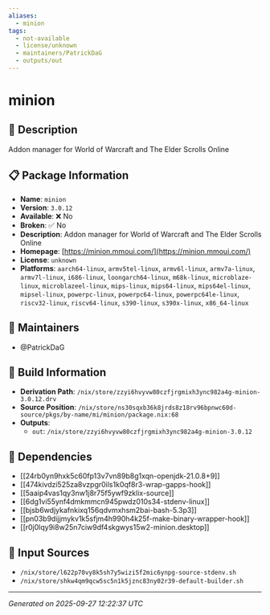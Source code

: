 ```yaml
---
aliases:
  - minion
tags:
  - not-available
  - license/unknown
  - maintainers/PatrickDaG
  - outputs/out
---
```


# minion

## 📝 Description

Addon manager for World of Warcraft and The Elder Scrolls Online

## 📋 Package Information

- **Name**: `minion`
- **Version**: `3.0.12`
- **Available**: ❌ No
- **Broken**: ✅ No
- **Description**: Addon manager for World of Warcraft and The Elder Scrolls Online
- **Homepage**: [https://minion.mmoui.com/](https://minion.mmoui.com/)
- **License**: `unknown`
- **Platforms**: `aarch64-linux`, `armv5tel-linux`, `armv6l-linux`, `armv7a-linux`, `armv7l-linux`, `i686-linux`, `loongarch64-linux`, `m68k-linux`, `microblaze-linux`, `microblazeel-linux`, `mips-linux`, `mips64-linux`, `mips64el-linux`, `mipsel-linux`, `powerpc-linux`, `powerpc64-linux`, `powerpc64le-linux`, `riscv32-linux`, `riscv64-linux`, `s390-linux`, `s390x-linux`, `x86_64-linux`
## 👥 Maintainers

- @PatrickDaG


## 🔧 Build Information

- **Derivation Path**: `/nix/store/zzyi6hvyvw80czfjrgmixh3ync982a4g-minion-3.0.12.drv`
- **Source Position**: `/nix/store/ns30sqxb36k8jrds8z18rv96bpnwc60d-source/pkgs/by-name/mi/minion/package.nix:68`
- **Outputs**:
  - `out`:  `/nix/store/zzyi6hvyvw80czfjrgmixh3ync982a4g-minion-3.0.12`

## 🔗 Dependencies

- [[24rb0yn9hxk5c60fp13v7vn89b8g1xqn-openjdk-21.0.8+9]]
- [[474kivdzi525za8vzpgr0ils1k0qf8r3-wrap-gapps-hook]]
- [[5aaip4vas1qy3nw1j8r75f5ywf9zklix-source]]
- [[6dg1vi55ynf4dmkmmcn945pwdz010s34-stdenv-linux]]
- [[bjsb6wdjykafnkixq156qdvmxhsm2bai-bash-5.3p3]]
- [[pn03b9dijjmykv1k5sfjm4h990h4k25f-make-binary-wrapper-hook]]
- [[r0j0lqy9i8w25n7ciw9df4skgwys15w2-minion.desktop]]

## 📁 Input Sources

- `/nix/store/l622p70vy8k5sh7y5wizi5f2mic6ynpg-source-stdenv.sh`
- `/nix/store/shkw4qm9qcw5sc5n1k5jznc83ny02r39-default-builder.sh`

---
*Generated on 2025-09-27 12:22:37 UTC*

